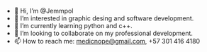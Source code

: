 - 👋 Hi, I’m @Jemmpol
- 👀 I’m interested in graphic desing  and software development.
- 🌱 I’m currently learning  python and c++.
- 💞️ I’m looking to collaborate on my professional development.
- 📫 How to reach me: medicnope@gmail.com, +57 301 416 4180

<!---
Jemmpol/Jemmpol is a ✨ special ✨ repository because its `README.md` (this file) appears on your GitHub profile.
You can click the Preview link to take a look at your changes.
--->
